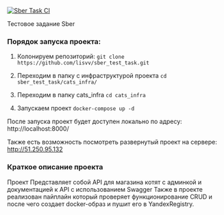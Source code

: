[![Sber Task CI](https://github.com/lisvv/sber_test_task/actions/workflows/actions.yml/badge.svg)](https://github.com/lisvv/sber_test_task/actions/workflows/actions.yml)

Тестовое задание Sber

### Порядок запуска проекта:

1. Колонируем репозиторий: 
```git clone https://github.com/lisvv/sber_test_task.git```

2. Переходим в папку с инфраструктурой проекта
```cd sber_test_task/cats_infra/```

5. Переходим в папку cats_infra
```cd cats_infra```

6. Запускаем проект
```docker-compose up -d```

После запуска проект будет доступен локально по адресу:
http://localhost:8000/

Также есть возможность посмотреть развернутый проект на сервере:
http://51.250.95.132

### Краткое описание проекта

Проект Представляет собой API для магазина котят с админкой и документацией к API с использованием Swagger
Также в проекте реализован пайплайн который проверяет функционирование CRUD и после чего создает docker-образ
и пушит его в YandexRegistry.
